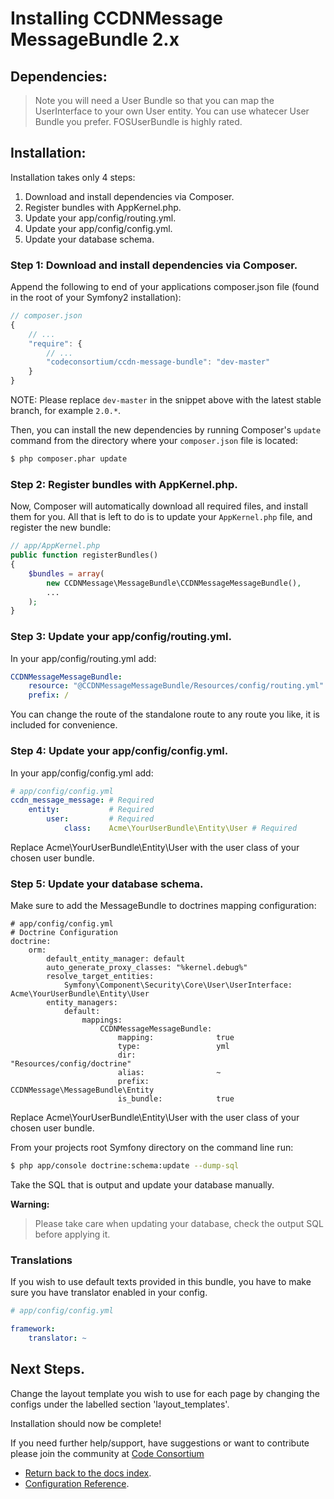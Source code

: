 Installing CCDNMessage MessageBundle 2.x
========================================

## Dependencies:

> Note you will need a User Bundle so that you can map the UserInterface to your own User entity. You can use whatecer User Bundle you prefer. FOSUserBundle is highly rated.

## Installation:

Installation takes only 4 steps:

1. Download and install dependencies via Composer.
2. Register bundles with AppKernel.php.
3. Update your app/config/routing.yml.
4. Update your app/config/config.yml.
5. Update your database schema.

### Step 1: Download and install dependencies via Composer.

Append the following to end of your applications composer.json file (found in the root of your Symfony2 installation):

``` js
// composer.json
{
    // ...
    "require": {
        // ...
        "codeconsortium/ccdn-message-bundle": "dev-master"
    }
}
```

NOTE: Please replace ``dev-master`` in the snippet above with the latest stable branch, for example ``2.0.*``.

Then, you can install the new dependencies by running Composer's ``update``
command from the directory where your ``composer.json`` file is located:

``` bash
$ php composer.phar update
```

### Step 2: Register bundles with AppKernel.php.

Now, Composer will automatically download all required files, and install them
for you. All that is left to do is to update your ``AppKernel.php`` file, and
register the new bundle:

``` php
// app/AppKernel.php
public function registerBundles()
{
    $bundles = array(
		new CCDNMessage\MessageBundle\CCDNMessageMessageBundle(),
		...
	);
}
```

### Step 3: Update your app/config/routing.yml.

In your app/config/routing.yml add:

``` yml
CCDNMessageMessageBundle:
    resource: "@CCDNMessageMessageBundle/Resources/config/routing.yml"
    prefix: /
```

You can change the route of the standalone route to any route you like, it is included for convenience.

### Step 4: Update your app/config/config.yml.

In your app/config/config.yml add:

``` yml
# app/config/config.yml
ccdn_message_message: # Required
    entity:           # Required
        user:         # Required
            class:    Acme\YourUserBundle\Entity\User # Required
```

Replace Acme\YourUserBundle\Entity\User with the user class of your chosen user bundle.

### Step 5: Update your database schema.

Make sure to add the MessageBundle to doctrines mapping configuration:

```
# app/config/config.yml
# Doctrine Configuration
doctrine:
    orm:
        default_entity_manager: default
        auto_generate_proxy_classes: "%kernel.debug%"
        resolve_target_entities:
            Symfony\Component\Security\Core\User\UserInterface: Acme\YourUserBundle\Entity\User
        entity_managers:
            default:
                mappings:
                    CCDNMessageMessageBundle:
                        mapping:              true
                        type:                 yml
                        dir:                  "Resources/config/doctrine"
                        alias:                ~
                        prefix:               CCDNMessage\MessageBundle\Entity
                        is_bundle:            true
```

Replace Acme\YourUserBundle\Entity\User with the user class of your chosen user bundle.

From your projects root Symfony directory on the command line run:

``` bash
$ php app/console doctrine:schema:update --dump-sql
```

Take the SQL that is output and update your database manually.

**Warning:**

> Please take care when updating your database, check the output SQL before applying it.

### Translations

If you wish to use default texts provided in this bundle, you have to make sure you have translator enabled in your config.

``` yaml
# app/config/config.yml

framework:
    translator: ~
```

## Next Steps.

Change the layout template you wish to use for each page by changing the configs under the labelled section 'layout_templates'.

Installation should now be complete!

If you need further help/support, have suggestions or want to contribute please join the community at [Code Consortium](http://www.codeconsortium.com)

- [Return back to the docs index](index.md).
- [Configuration Reference](configuration_reference.md).
